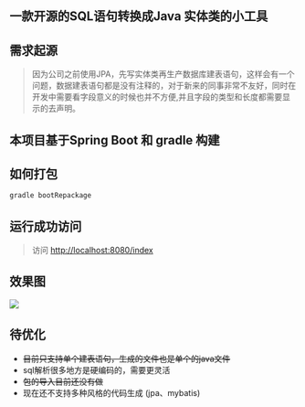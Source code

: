 ## 一款开源的SQL语句转换成Java 实体类的小工具
## 需求起源
> 因为公司之前使用JPA，先写实体类再生产数据库建表语句，这样会有一个问题，数据建表语句都是没有注释的，对于新来的同事非常不友好，同时在开发中需要看字段意义的时候也并不方便,并且字段的类型和长度都需要显示的去声明。

## 本项目基于Spring Boot 和 gradle 构建
## 如何打包
```bash
gradle bootRepackage
```
## 运行成功访问
> 访问 [http://localhost:8080/index](http://localhost:8080/index)

## 效果图
![](http://7xv4mv.com1.z0.glb.clouddn.com/2018-05-08-1.gif)

## 待优化
- ~~目前只支持单个建表语句，生成的文件也是单个的java文件~~
- sql解析很多地方是硬编码的，需要更灵活
- ~~包的导入目前还没有做~~
- 现在还不支持多种风格的代码生成 (jpa、mybatis)
